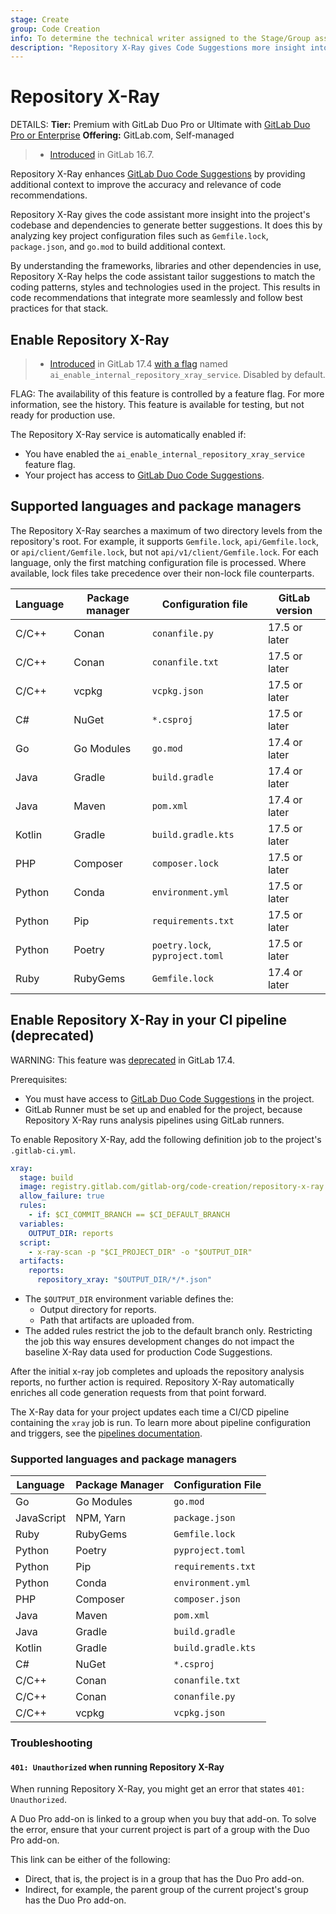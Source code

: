 ```yaml
---
stage: Create
group: Code Creation
info: To determine the technical writer assigned to the Stage/Group associated with this page, see https://handbook.gitlab.com/handbook/product/ux/technical-writing/#assignments
description: "Repository X-Ray gives Code Suggestions more insight into your project's codebase and dependencies."
---
```


# Repository X-Ray

DETAILS:
**Tier:** Premium with GitLab Duo Pro or Ultimate with [GitLab Duo Pro or Enterprise](https://about.gitlab.com/gitlab-duo/#pricing)
**Offering:** GitLab.com, Self-managed

> - [Introduced](https://gitlab.com/groups/gitlab-org/-/epics/12060) in GitLab 16.7.

Repository X-Ray enhances [GitLab Duo Code Suggestions](index.md) by providing additional context to improve the accuracy and relevance of code recommendations.

Repository X-Ray gives the code assistant more insight into the project's codebase and dependencies to generate better suggestions. It does this by analyzing key project configuration files such as `Gemfile.lock`, `package.json`, and `go.mod` to build additional context.

By understanding the frameworks, libraries and other dependencies in use, Repository X-Ray helps the code assistant tailor suggestions to match the coding patterns, styles and technologies used in the project. This results in code recommendations that integrate more seamlessly and follow best practices for that stack.

## Enable Repository X-Ray

> - [Introduced](https://gitlab.com/gitlab-org/gitlab/-/issues/476180) in GitLab 17.4 [with a flag](../../../feature_flags.md) named `ai_enable_internal_repository_xray_service`. Disabled by default.

FLAG:
The availability of this feature is controlled by a feature flag.
For more information, see the history.
This feature is available for testing, but not ready for production use.

The Repository X-Ray service is automatically enabled if:

- You have enabled the `ai_enable_internal_repository_xray_service` feature flag.
- Your project has access to [GitLab Duo Code Suggestions](index.md).

## Supported languages and package managers

The Repository X-Ray searches a maximum of two directory levels from the repository's root. For example, it supports `Gemfile.lock`, `api/Gemfile.lock`, or `api/client/Gemfile.lock`, but not `api/v1/client/Gemfile.lock`. For each language, only the first matching configuration file is processed. Where available, lock files take precedence over their non-lock file counterparts.

| Language   | Package manager | Configuration file               | GitLab version |
| ---------- |-----------------| -------------------------------- | -------------- |
| C/C++      | Conan           | `conanfile.py`                   | 17.5 or later  |
| C/C++      | Conan           | `conanfile.txt`                  | 17.5 or later  |
| C/C++      | vcpkg           | `vcpkg.json`                     | 17.5 or later  |
| C#         | NuGet           | `*.csproj`                       | 17.5 or later  |
| Go         | Go Modules      | `go.mod`                         | 17.4 or later  |
| Java       | Gradle          | `build.gradle`                   | 17.4 or later  |
| Java       | Maven           | `pom.xml`                        | 17.4 or later  |
| Kotlin     | Gradle          | `build.gradle.kts`               | 17.5 or later  |
| PHP        | Composer        | `composer.lock`                  | 17.5 or later  |
| Python     | Conda           | `environment.yml`                | 17.5 or later  |
| Python     | Pip             | `requirements.txt`               | 17.5 or later  |
| Python     | Poetry          | `poetry.lock`, `pyproject.toml`  | 17.5 or later  |
| Ruby       | RubyGems        | `Gemfile.lock`                   | 17.4 or later  |

## Enable Repository X-Ray in your CI pipeline (deprecated)

WARNING:
This feature was [deprecated](https://gitlab.com/groups/gitlab-org/-/epics/14100) in GitLab 17.4.

Prerequisites:

- You must have access to [GitLab Duo Code Suggestions](index.md) in the project.
- GitLab Runner must be set up and enabled for the project, because Repository X-Ray runs analysis pipelines using GitLab runners.

To enable Repository X-Ray, add the following definition job to the project's `.gitlab-ci.yml`.

```yaml
xray:
  stage: build
  image: registry.gitlab.com/gitlab-org/code-creation/repository-x-ray:latest
  allow_failure: true
  rules:
    - if: $CI_COMMIT_BRANCH == $CI_DEFAULT_BRANCH
  variables:
    OUTPUT_DIR: reports
  script:
    - x-ray-scan -p "$CI_PROJECT_DIR" -o "$OUTPUT_DIR"
  artifacts:
    reports:
      repository_xray: "$OUTPUT_DIR/*/*.json"
```

- The `$OUTPUT_DIR` environment variable defines the:
  - Output directory for reports.
  - Path that artifacts are uploaded from.
- The added rules restrict the job to the default branch only. Restricting the job this way ensures development changes do not impact the baseline X-Ray data used for production Code Suggestions.

After the initial x-ray job completes and uploads the repository analysis reports, no further action is required. Repository X-Ray automatically enriches all code generation requests from that point forward.

The X-Ray data for your project updates each time a CI/CD pipeline containing the `xray`
job is run. To learn more about pipeline configuration and triggers, see the
[pipelines documentation](../../../../ci/pipelines/merge_request_pipelines.md).

### Supported languages and package managers

| Language   | Package Manager | Configuration File   |
| ---------- |-----------------| -------------------- |
| Go         | Go Modules      | `go.mod`             |
| JavaScript | NPM, Yarn       | `package.json`       |
| Ruby       | RubyGems        | `Gemfile.lock`       |
| Python     | Poetry          | `pyproject.toml`     |
| Python     | Pip             | `requirements.txt`   |
| Python     | Conda           | `environment.yml`    |
| PHP        | Composer        | `composer.json`      |
| Java       | Maven           | `pom.xml`            |
| Java       | Gradle          | `build.gradle`       |
| Kotlin     | Gradle          | `build.gradle.kts`   |
| C#         | NuGet           | `*.csproj`           |
| C/C++      | Conan           | `conanfile.txt`      |
| C/C++      | Conan           | `conanfile.py`       |
| C/C++      | vcpkg           | `vcpkg.json`         |

### Troubleshooting

#### `401: Unauthorized` when running Repository X-Ray

When running Repository X-Ray, you might get an error that states `401: Unauthorized`.

A Duo Pro add-on is linked to a group when you buy that add-on. To solve the error, ensure
that your current project is part of a group with the Duo Pro add-on.

This link can be either of the following:

- Direct, that is, the project is in a group that has the Duo Pro add-on.
- Indirect, for example, the parent group of the current project's group has the Duo Pro add-on.
